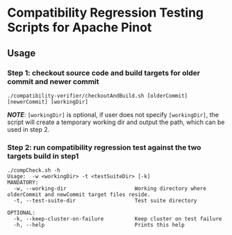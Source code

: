 <!--

    Licensed to the Apache Software Foundation (ASF) under one
    or more contributor license agreements.  See the NOTICE file
    distributed with this work for additional information
    regarding copyright ownership.  The ASF licenses this file
    to you under the Apache License, Version 2.0 (the
    "License"); you may not use this file except in compliance
    with the License.  You may obtain a copy of the License at

      http://www.apache.org/licenses/LICENSE-2.0

    Unless required by applicable law or agreed to in writing,
    software distributed under the License is distributed on an
    "AS IS" BASIS, WITHOUT WARRANTIES OR CONDITIONS OF ANY
    KIND, either express or implied.  See the License for the
    specific language governing permissions and limitations
    under the License.

-->

# Compatibility Regression Testing Scripts for Apache Pinot

## Usage

### Step 1: checkout source code and build targets for older commit and newer commit
```shell
./compatibility-verifier/checkoutAndBuild.sh [olderCommit] [newerCommit] [workingDir]
```
***NOTE***: `[workingDir]` is optional, if user does not specify `[workingDir]`, the script will create a temporary working 
dir and output the path, which can be used in step 2.

### Step 2: run compatibility regression test against the two targets build in step1
```shell
./compCheck.sh -h
Usage:  -w <workingDir> -t <testSuiteDir> [-k]
MANDATORY:
  -w, --working-dir                      Working directory where olderCommit and newCommit target files reside.
  -t, --test-suite-dir                   Test suite directory

OPTIONAL:
  -k, --keep-cluster-on-failure          Keep cluster on test failure
  -h, --help                             Prints this help
```
